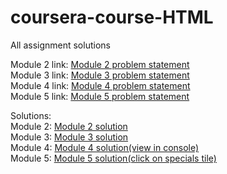 # coursera-course-HTML
 All assignment solutions
 
 Module 2 link: <a href ="https://github.com/jhu-ep-coursera/fullstack-course4/blob/master/assignments/assignment2/Assignment-2.md"> Module 2 problem statement </a><br />
 Module 3 link: <a href ="https://github.com/jhu-ep-coursera/fullstack-course4/blob/master/assignments/assignment3/Assignment-3.md"> Module 3 problem statement </a><br />
 Module 4 link: <a href ="https://github.com/jhu-ep-coursera/fullstack-course4/blob/master/assignments/assignment4/Assignment-4.md"> Module 4 problem statement </a><br />
 Module 5 link: <a href ="https://github.com/jhu-ep-coursera/fullstack-course4/blob/master/assignments/assignment5/Assignment-5.md"> Module 5 problem statement </a><br />
 
 Solutions: <br />
 Module 2: <a href ="https://drishh207.github.io/coursera-course-HTML/module2-solution/">Module 2 solution </a><br />
 Module 3: <a href ="https://drishh207.github.io/coursera-course-HTML/module3-solution/">Module 3 solution </a><br />
 Module 4: <a href ="https://drishh207.github.io/coursera-course-HTML/module4-solution/">Module 4 solution(view in console) </a> <br />
 Module 5: <a href ="https://drishh207.github.io/coursera-course-HTML/module5-solution/">Module 5 solution(click on specials tile)</a><br />
